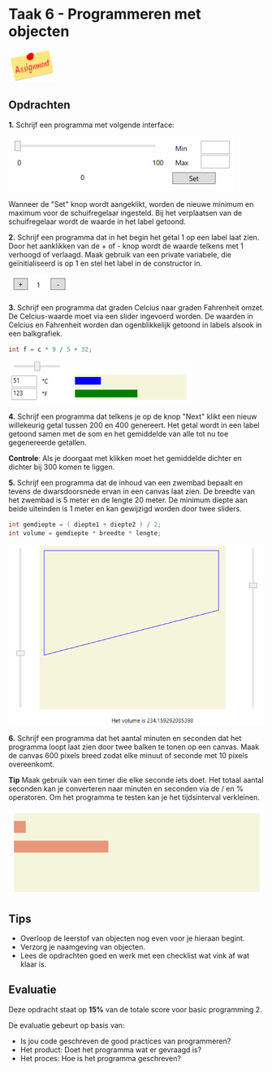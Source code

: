 # Taak 6 - Programmeren met objecten

![download](./images/assignment.png)

## Opdrachten

**1.** Schrijf een programma met volgende interface:

![download](./images/afbeelding1.png)

Wanneer de "Set" knop wordt aangeklikt, worden de nieuwe minimum en maximum voor de schuifregelaar ingesteld. Bij het verplaatsen van de schuifregelaar wordt de waarde in het label getoond.

**2.** Schrijf een programma dat in het begin het getal 1 op een label laat zien. Door het aanklikken van de + of - knop wordt de waarde telkens met 1 verhoogd of verlaagd. Maak gebruik van een private variabele, die geïnitialiseerd is op 1 en stel het label in de constructor in.

![download](./images/afbeelding2.png)

**3.** Schrijf een programma dat graden Celcius naar graden Fahrenheit omzet. De Celcius-waarde moet via een slider ingevoerd worden. De waarden in Celcius en Fahrenheit worden dan ogenblikkelijk getoond in labels alsook in een balkgrafiek.
```csharp
int f = c * 9 / 5 + 32;
```

![download](./images/afbeelding3.png)

**4.** Schrijf een programma dat telkens je op de knop "Next" klikt een nieuw willekeurig getal tussen 200 en 400 genereert. Het getal wordt in een label getoond samen met de som en het gemiddelde van alle tot nu toe gegenereerde getallen.

**Controle**: Als je doorgaat met klikken moet het gemiddelde dichter en dichter bij 300 komen te liggen.

**5.** Schrijf een programma dat de inhoud van een zwembad bepaalt en tevens de dwarsdoorsnede ervan in een canvas laat zien. De breedte van het zwembad is 5 meter en de lengte 20 meter. De minimum diepte aan beide uiteinden is 1 meter en kan gewijzigd worden door twee sliders.

```csharp
int gemdiepte = ( diepte1 + diepte2 ) / 2;
int volume = gemdiepte * breedte * lengte;
```
![download](./images/afbeelding4.png)

**6.** Schrijf een programma dat het aantal minuten en seconden dat het programma loopt laat zien door twee balken te tonen op een canvas. Maak de canvas 600 pixels breed zodat elke minuut of seconde met 10 pixels overeenkomt.

**Tip** Maak gebruik van een timer die elke seconde iets doet. Het totaal aantal seconden kan je converteren naar minuten en seconden via de / en % operatoren. Om het programma te testen kan je het tijdsinterval verkleinen.

![download](./images/afbeelding5.png)

## Tips

* Overloop de leerstof van objecten nog even voor je hieraan begint.
* Verzorg je naamgeving van objecten.
* Lees de opdrachten goed en werk met een checklist wat vink af wat klaar is.

## Evaluatie

Deze opdracht staat op **15%** van de totale score voor basic programming 2.

De evaluatie gebeurt op basis van:
* Is jou code geschreven de good practices van programmeren?
* Het product: Doet het programma wat er gevraagd is?
* Het proces: Hoe is het programma geschreven?
